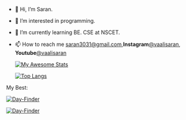- 👋 Hi, I’m Saran.
- 👀 I’m interested in programming.
- 🌱 I’m currently learning BE. CSE at NSCET.
- 📫 How to reach me saran3031@gmail.com,**Instagram**[@vaalisaran](https://www.instagram.com/lord_vaali/),
**Youtube**[@vaalisaran](https://www.youtube.com/channel/UCsXR6BQSljIPv5M4Lv24ISw/featured)
 
 
 
   [![My Awesome Stats](https://awesome-github-stats.azurewebsites.net/user-stats/vaalisaran?cardType=github&theme=github-dark)](https://git.io/awesome-stats-card)



  [![Top Langs](https://github-readme-stats.vercel.app/api/top-langs/?username=vaalisaran&layout=compact)](https://github.com/vaalisaran/github-readme-stats)
 
 My Best:


   [![Day-Finder](https://github-readme-stats.vercel.app/api/pin/?username=vaalisaran&repo=Day-Finder)](https://github.com/vaalisaran/Day-Finder)


   [![Day-Finder](https://github-readme-stats.vercel.app/api/pin/?username=vaalisaran&repo=Death-Report)](https://github.com/vaalisaran/Death-Report)
